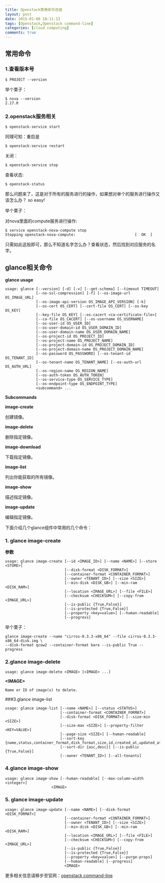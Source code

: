 ```yaml
---
title: Openstack常用命令总结
layout: post
date: 2015-01-08 18:11:13
tags: [Openstack,Openstack command-line]
categories: [cloud computing]
comments: true
---
```


##	常用命令

### 1.查看版本号

	$ PROJECT --version

举个栗子：

	$ nova --version
	2.17.0

### 2.openstack服务相关

	$ openstack-service start

同理可知：重启是

	$ openstack-service restart

关闭：

	$ openstack-service stop

查看状态:

	$ openstack-status

那么问题来了，这是对于所有的服务进行的操作，如果想对单个的服务进行操作又该怎么办？
so easy!

举个栗子：

对nova里面的compute服务进行操作:

	$ service openstack-nova-compute stop
	Stopping openstack-nova-compute:                           [  OK  ]

只需如此这般即可，那么不知道名字怎么办？查看状态，然后找到对应服务的名字。

## glance相关命令

**glance usage**

	usage: glance [--version] [-d] [-v] [--get-schema] [--timeout TIMEOUT]
                  [--no-ssl-compression] [-f] [--os-image-url OS_IMAGE_URL]
                  [--os-image-api-version OS_IMAGE_API_VERSION] [-k]
              	  [--os-cert OS_CERT] [--cert-file OS_CERT] [--os-key OS_KEY]
                  [--key-file OS_KEY] [--os-cacert <ca-certificate-file>]
                  [--ca-file OS_CACERT] [--os-username OS_USERNAME]
                  [--os-user-id OS_USER_ID]
                  [--os-user-domain-id OS_USER_DOMAIN_ID]
                  [--os-user-domain-name OS_USER_DOMAIN_NAME]
                  [--os-project-id OS_PROJECT_ID]
                  [--os-project-name OS_PROJECT_NAME]
                  [--os-project-domain-id OS_PROJECT_DOMAIN_ID]
                  [--os-project-domain-name OS_PROJECT_DOMAIN_NAME]
                  [--os-password OS_PASSWORD] [--os-tenant-id OS_TENANT_ID]
                  [--os-tenant-name OS_TENANT_NAME] [--os-auth-url OS_AUTH_URL]
                  [--os-region-name OS_REGION_NAME]
                  [--os-auth-token OS_AUTH_TOKEN]
                  [--os-service-type OS_SERVICE_TYPE]
                  [--os-endpoint-type OS_ENDPOINT_TYPE]
                  <subcommand> ...

**Subcommands**

__image-create__

创建镜像。

**image-delete**

删除指定镜像。

**image-download**

下载指定镜像。

**image-list**

列出你能获取的所有镜像。

**image-show**

描述指定镜像。

**image-update**

编辑指定镜像。

下面介绍几个glance组件中常用的几个命令：

### 1. glance image-create

**参数**

	usage: glance image-create [--id <IMAGE_ID>] [--name <NAME>] [--store <STORE>]
                               [--disk-format <DISK_FORMAT>]
                           	   [--container-format <CONTAINER_FORMAT>]
                               [--owner <TENANT_ID>] [--size <SIZE>]
                               [--min-disk <DISK_GB>] [--min-ram <DISK_RAM>]
                               [--location <IMAGE_URL>] [--file <FILE>]
                               [--checksum <CHECKSUM>] [--copy-from <IMAGE_URL>]
                               [--is-public {True,False}]
                               [--is-protected {True,False}]
                               [--property <key=value>] [--human-readable]
                               [--progress]


举个栗子：

	glance image-create --name "cirros-0.3.3-x86_64" --file cirros-0.3.3-x86_64-disk.img \
  	--disk-format qcow2 --container-format bare --is-public True --progress

### 2.glance image-delete

	usage: glance image-delete <IMAGE> [<IMAGE> ...]

**<IMAGE\>**

	Name or ID of image(s) to delete.

###3.glance image-list

	usage: glance image-list [--name <NAME>] [--status <STATUS>]
                             [--container-format <CONTAINER_FORMAT>]
                             [--disk-format <DISK_FORMAT>] [--size-min <SIZE>]
                             [--size-max <SIZE>] [--property-filter <KEY=VALUE>]
                             [--page-size <SIZE>] [--human-readable]
                             [--sort-key {name,status,container_format,disk_format,size,id,created_at,updated_at}]
                             [--sort-dir {asc,desc}] [--is-public {True,False}]
                             [--owner <TENANT_ID>] [--all-tenants]



### 4.glance image-show
	usage: glance image-show [--human-readable] [--max-column-width <integer>]
                         <IMAGE>


### 5. glance image-update

	usage: glance image-update [--name <NAME>] [--disk-format <DISK_FORMAT>]
                               [--container-format <CONTAINER_FORMAT>]
                               [--owner <TENANT_ID>] [--size <SIZE>]
                               [--min-disk <DISK_GB>] [--min-ram <DISK_RAM>]
                               [--location <IMAGE_URL>] [--file <FILE>]
                               [--checksum <CHECKSUM>] [--copy-from <IMAGE_URL>]
                               [--is-public {True,False}]
                               [--is-protected {True,False}]
                               [--property <key=value>] [--purge-props]
                               [--human-readable] [--progress]
                               <IMAGE>

更多相关信息请移步至官网：[openstack command-line](http://docs.openstack.org/cli-reference/content/ch_preface.html)